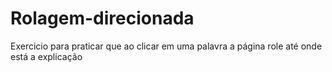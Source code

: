 # Rolagem-direcionada
 Exercicio para praticar que ao clicar em uma palavra a página role até onde está a explicação

